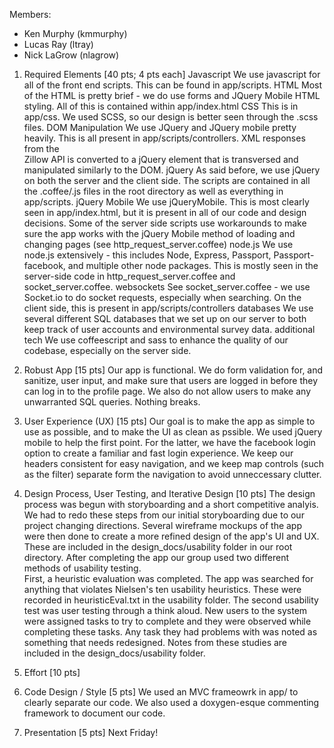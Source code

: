 Members:
- Ken Murphy  (kmmurphy)
- Lucas Ray   (ltray)
- Nick LaGrow (nlagrow)

1. Required Elements [40 pts; 4 pts each]
  Javascript            We use javascript for all of the front end scripts.
                        This can be found in app/scripts.
  HTML                  Most of the HTML is pretty brief - we do use forms and
                        JQuery Mobile HTML styling. All of this is contained within
                        app/index.html
  CSS                   This is in app/css. We used SCSS, so our design is
                        better seen through the .scss files.
  DOM Manipulation      We use JQuery and JQuery mobile pretty heavily. This is
                        all present in app/scripts/controllers.  XML responses from the         
                        Zillow API is converted to a jQuery element that is transversed and
                        manipulated similarly to the DOM.
  jQuery                As said before, we use jQuery on both the server and the
                        client side.  The scripts are contained in all the .coffee/.js files in the
                        root directory as well as everything in app/scripts.
  jQuery Mobile         We use jQueryMobile. This is most clearly seen in
                        app/index.html, but it is present in all of our code and
                        design decisions. Some of the server side scripts use
                        workarounds to make sure the app works with the jQuery
                        Mobile method of loading and changing pages (see
                        http_request_server.coffee)
  node.js               We use node.js extensively - this includes Node,
                        Express, Passport, Passport-facebook, and multiple other
                        node packages. This is mostly seen in the server-side
                        code in http_request_server.coffee and
                        socket_server.coffee.
  websockets            See socket_server.coffee - we use Socket.io to do socket
                        requests, especially when searching. On the client side,
                        this is present in app/scripts/controllers
  databases             We use several different SQL databases that we set up on
                        our server to both keep track of user accounts and
                        environmental survey data.
  additional tech       We use coffeescript and sass to enhance the quality of
                        our codebase, especially on the server side.

2. Robust App [15 pts]
  Our app is functional. We do form validation for, and sanitize, user input,
  and make sure that users are logged in before they can log in to the profile
  page. We also do not allow users to make any unwarranted SQL queries. Nothing breaks.

3. User Experience (UX) [15 pts]
  Our goal is to make the app as simple to use as possible, and to make the UI
  as clean as pssible. We used jQuery mobile to help the first point. For the
  latter, we have the facebook login option to create a familiar and fast login
  experience. We keep our headers consistent for easy navigation, and we keep
  map controls (such as the filter) separate form the navigation to avoid
  unneccessary clutter.

4. Design Process, User Testing, and Iterative Design [10 pts]
   The design process was begun with storyboarding and a short competitive analyis.  
   We had to redo these steps from our initial storyboarding due to our project changing 
   directions. Several wireframe mockups of the app were then done to create a more 
   refined design of the app's UI and UX. These are included in the design_docs/usability folder 
   in our root directory. 
   After completing the app our group used two different methods of usability testing.  
   First, a heuristic evaluation was completed.  The app was searched for anything 
   that violates Nielsen's ten usability heuristics.  These were recorded in heuristicEval.txt in the 
   usability folder. The second usability test was user testing through a think aloud. 
   New users to the system were assigned tasks to try to complete and they were observed while completing these
   tasks.  Any task they had problems with was noted as something that needs redesigned.
   Notes from these studies are included in the design_docs/usability folder. 
   

5. Effort [10 pts]

6. Code Design / Style [5 pts]
  We used an MVC frameowrk in app/ to clearly separate our code. We also used a
  doxygen-esque commenting framework to document our code.

7. Presentation [5 pts]
  Next Friday!


